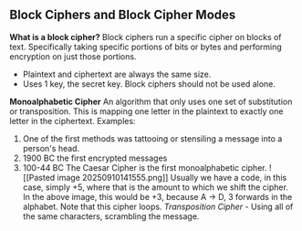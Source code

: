 ## Block Ciphers and Block Cipher Modes
**What is a block cipher?**
Block ciphers run a specific cipher on blocks of text. Specifically taking specific portions of bits or bytes and performing encryption on just those portions. 
- Plaintext and ciphertext are always the same size. 
- Uses 1 key, the secret key. 
Block ciphers should not be used alone. 

**Monoalphabetic Cipher**
An algorithm that only uses one set of substitution or transposition. This is mapping one letter in the plaintext to exactly one letter in the ciphertext. Examples:
1. One of the first methods was tattooing or stensiling a message into a person's head. 
2. 1900 BC the first encrypted messages
3. 100-44 BC The Caesar Cipher is the first monoalphabetic cipher. 
![[Pasted image 20250910141555.png]]
Usually we have a code, in this case, simply +5, where that is the amount to which we shift the cipher. In the above image, this would be +3, because A -> D, 3 forwards in the alphabet. Note that this cipher loops. 
*Transposition Cipher* - Using all of the same characters, scrambling the message. 

